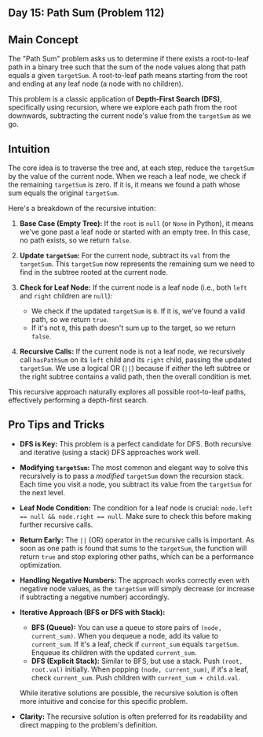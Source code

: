 ## Day 15: Path Sum (Problem 112)

## Main Concept

The "Path Sum" problem asks us to determine if there exists a root-to-leaf path in a binary tree such that the sum of the node values along that path equals a given `targetSum`. A root-to-leaf path means starting from the root and ending at any leaf node (a node with no children).

This problem is a classic application of **Depth-First Search (DFS)**, specifically using recursion, where we explore each path from the root downwards, subtracting the current node's value from the `targetSum` as we go.

## Intuition

The core idea is to traverse the tree and, at each step, reduce the `targetSum` by the value of the current node. When we reach a leaf node, we check if the remaining `targetSum` is zero. If it is, it means we found a path whose sum equals the original `targetSum`.

Here's a breakdown of the recursive intuition:

1.  **Base Case (Empty Tree):** If the `root` is `null` (or `None` in Python), it means we've gone past a leaf node or started with an empty tree. In this case, no path exists, so we return `false`.

2.  **Update `targetSum`:** For the current node, subtract its `val` from the `targetSum`. This `targetSum` now represents the remaining sum we need to find in the subtree rooted at the current node.

3.  **Check for Leaf Node:** If the current node is a leaf node (i.e., both `left` and `right` children are `null`):
    -   We check if the updated `targetSum` is `0`. If it is, we've found a valid path, so we return `true`.
    -   If it's not `0`, this path doesn't sum up to the target, so we return `false`.

4.  **Recursive Calls:** If the current node is not a leaf node, we recursively call `hasPathSum` on its `left` child and its `right` child, passing the updated `targetSum`. We use a logical OR (`||`) because if *either* the left subtree or the right subtree contains a valid path, then the overall condition is met.

This recursive approach naturally explores all possible root-to-leaf paths, effectively performing a depth-first search.

## Pro Tips and Tricks

*   **DFS is Key:** This problem is a perfect candidate for DFS. Both recursive and iterative (using a stack) DFS approaches work well.

*   **Modifying `targetSum`:** The most common and elegant way to solve this recursively is to pass a *modified* `targetSum` down the recursion stack. Each time you visit a node, you subtract its value from the `targetSum` for the next level.

*   **Leaf Node Condition:** The condition for a leaf node is crucial: `node.left == null && node.right == null`. Make sure to check this before making further recursive calls.

*   **Return Early:** The `||` (OR) operator in the recursive calls is important. As soon as one path is found that sums to the `targetSum`, the function will return `true` and stop exploring other paths, which can be a performance optimization.

*   **Handling Negative Numbers:** The approach works correctly even with negative node values, as the `targetSum` will simply decrease (or increase if subtracting a negative number) accordingly.

*   **Iterative Approach (BFS or DFS with Stack):**
    *   **BFS (Queue):** You can use a queue to store pairs of `(node, current_sum)`. When you dequeue a node, add its value to `current_sum`. If it's a leaf, check if `current_sum` equals `targetSum`. Enqueue its children with the updated `current_sum`.
    *   **DFS (Explicit Stack):** Similar to BFS, but use a stack. Push `(root, root.val)` initially. When popping `(node, current_sum)`, if it's a leaf, check `current_sum`. Push children with `current_sum + child.val`.

    While iterative solutions are possible, the recursive solution is often more intuitive and concise for this specific problem.

*   **Clarity:** The recursive solution is often preferred for its readability and direct mapping to the problem's definition.